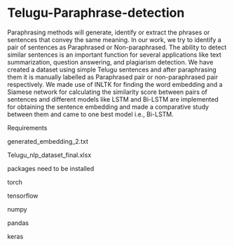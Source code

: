 # Telugu-Paraphrase-detection

Paraphrasing methods will generate, identify or extract the phrases or sentences that convey the same meaning. In our work, we try to identify a pair of sentences as Paraphrased or Non-paraphrased. The ability to detect similar sentences is an important function for several applications like text summarization, question answering, and plagiarism detection. We have created a dataset using simple Telugu sentences and after paraphrasing them it is manually labelled as Paraphrased pair or non-paraphrased pair respectively. We made use of INLTK for finding the word embedding and a Siamese network for calculating the similarity score between pairs of sentences and different models like LSTM and Bi-LSTM are implemented for obtaining the sentence embedding and made a comparative study between them and came to one best model i.e., Bi-LSTM.



Requirements

generated_embedding_2.txt

Telugu_nlp_dataset_final.xlsx


packages need to be installed

torch

tensorflow

numpy

pandas

keras

